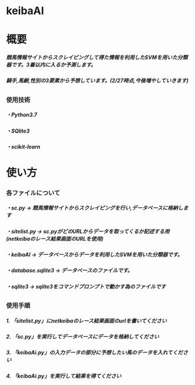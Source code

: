 # keibaAI
<h1>概要
 <h5>競馬情報サイトからスクレイピングして得た情報を利用したSVMを用いた分類器です。3着以内に入るか予測します。
 <h5>騎手,馬齢,性別の3要素から予想しています。(2/27時点,今後増やしていきます)
  <h2>
 <h3>使用技術
   <h5>・Python3.7
   <h5>・SQlite3
   <h5>・scikit-learn
   <h3>
<h1>使い方
     <h5>
<h3>各ファイルについて
  <h5>・sc.py  → 競馬情報サイトからスクレイピングを行い,データベースに格納します
  <h5>・sitelist.py  → sc.pyがどのURLからデータを取ってくるか記述する用(netkeibaのレース結果画面のURLを使用)
  <h5>・keibaAI  → データベースからデータを利用したSVMを用いた分類器です。
  <h5>・database.sqlite3  → データベースのファイルです。
  <h5>・sqlite3  → sqlite3をコマンドプロンプトで動かす為のファイルです
     <h2>  
   
<h3>使用手順
  <h5>1. 「sitelist.py」にnetkeibaのレース結果画面のurlを書いてください
  <h5>2. 「sc.py」を実行してデータベースにデータを格納してください
  <h5>3. 「keibaAi.py」の入力データの部分に予想したい馬のデータを入れてください
  <h5>4. 「keibaAi.py」を実行して結果を得てください 
   

    
  
